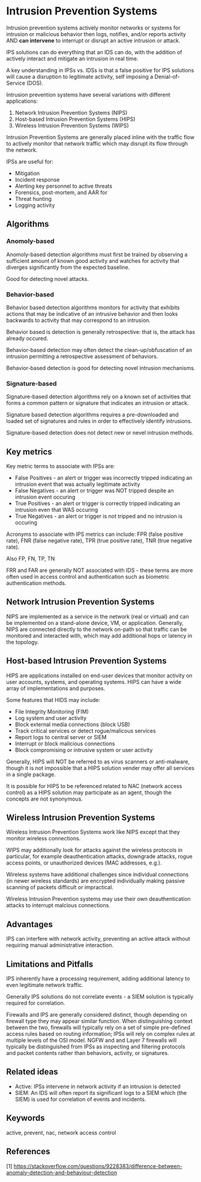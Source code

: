 # Intrusion Prevention Systems

Intrusion prevention systems actively monitor networks or systems for intrusion or malicious behavior then logs, notifies, and/or reports activity AND **can intervene** to interrupt or disrupt an active intrusion or attack.

IPS solutions can do everything that an IDS can do, with the addition of actively interact and mitigate an intrusion in real time.

A key understanding in IPSs vs. IDSs is that a false positive for IPS solutions will cause a disruption to legitimate activity, self imposing a Denial-of-Service (DOS).

Intrusion prevention systems have several variations with different applications:
1. Network Intrusion Prevention Systems (NIPS)
1. Host-based Intrusion Prevention Systems (HIPS)
1. Wireless Intrusion Prevention Systems (WIPS)

Intrusion Prevention Systems are generally placed inline with the traffic flow to actively monitor that network traffic which may disrupt its flow through the network.

IPSs are useful for:
* Mitigation
* Incident response
* Alerting key personnel to active threats
* Forensics, post-mortem, and AAR for 
* Threat hunting
* Logging activity

## Algorithms

### Anomoly-based 

Anomoly-based detection algorithms must first be trained by observing a sufficient amount of known good activity and watches for activity that diverges significantly from the expected baseline.

Good for detecting novel attacks.

### Behavior-based

Behavior based detection algorithms monitors for activity that exhibits actions that may be indicative of an intrusive behavior and then looks backwards to activity that may correspond to an intrusion.

Behavior based is detection is generally retrospective: that is, the attack has already occured. 

Behavior-based detection may often detect the clean-up/obfuscation of an intrusion permitting a retrospective assessment of behaviors.

Behavior-based detection is good for detecting novel intrusion mechanisms.

### Signature-based

Signature-based detection algorithms rely on a known set of activities that forms a common pattern or signature that indicates an intrusion or attack.

Signature based detection algorithms requires a pre-downloaded and loaded set of signatures and rules in order to effectively identify intrusions.

Signature-based detection does not detect new or nevel intrusion methods.

## Key metrics

Key metric terms to associate with IPSs are:

* False Positives - an alert or trigger was incorrectly tripped indicating an intrusion event that was actually legitimate activity
* False Negatives - an alert or trigger was NOT tripped despite an intrusion event occuring
* True Positives - an alert or trigger is correctly tripped indicating an intrusion even that WAS occuring
* True Negatives - an alert or trigger is not tripped and no intrusion is occuring

Acronyms to associate with IPS metrics can include: FPR (false positive rate), FNR (false negative rate), TPR (true positive rate), TNR (true negative rate).

Also FP, FN, TP, TN

FRR and FAR are generally NOT associated with IDS - these terms are more often used in access control and authentication such as biometric authentication methods.

## Network Intrusion Prevention Systems

NIPS are implemented as a service in the network (real or virtual) and can be implemented on a stand-alone device, VM, or application. Generally, NIPS are connected directly to the network on-path so that traffic can be monitored and interacted with, which may add additional hops or latency in the topology.

## Host-based Intrusion Prevention Systems

HIPS are applications installed on end-user devices that monitor activity on user accounts, systems, and operating systems. HIPS can have a wide array of implementations and purposes.

Some features that HIDS may include:
* File Integrity Monitoring (FIM)
* Log system and user activity
* Block external media connections (block USB)
* Track critical services or detect rogue/malicous services
* Report logs to central server or SIEM
* Interrupt or block malicious connections
* Block compromising or intrusive system or user activity

Generally, HIPS will NOT be referred to as virus scanners or anti-malware, though it is not impossible that a HIPS solution vender may offer all services in a single package.

It is possible for HIPS to be referenced related to NAC (network access control) as a HIPS solution may participate as an agent, though the concepts are not synonymous.

## Wireless Intrusion Prevention Systems

Wireless Intrusion Prevention Systems work like NIPS except that they monitor wireless connections. 

WIPS may additionally look for attacks against the wireless protocols in particular, for example deauthentication attacks, downgrade attacks, rogue access points, or unauthorized devices (MAC addresses, e.g.).

Wireless systems have additional challenges since individual connections (in newer wireless standards) are encrypted individually making passive scanning of packets difficult or impractical.

Wireless Intrusion Prevention systems may use their own deauthentication attacks to interrupt malcious connections.

## Advantages

IPS can interfere with network activity, preventing an active attack without requiring manual administrative interaction.

## Limitations and Pitfalls

IPS inherently have a processing requirement, adding additional latency to even legitimate network traffic.

Generally IPS solutions do not correlate events - a SIEM solution is typically required for correlation.

Firewalls and IPS are generally considered distinct, though depending on firewall type they may appear similar function. When distinguishing context between the two, firewalls will typically rely on a set of simple pre-defined access rules based on routing information; IPSs will rely on complex rules at multiple levels of the OSI model. NGFW and and Layer 7 firewalls will typically be distinguished from IPSs as inspecting and filtering protocols and packet contents rather than behaviors, activity, or signatures.

## Related ideas

* Active: IPSs intervene in network activity if an intrusion is detected
* SIEM: An IDS will often report its significant logs to a SIEM which (the SIEM) is used for correlation of events and incidents.

## Keywords

active, prevent, nac, network access control

## References

[1] https://stackoverflow.com/questions/9228383/difference-between-anomaly-detection-and-behaviour-detection